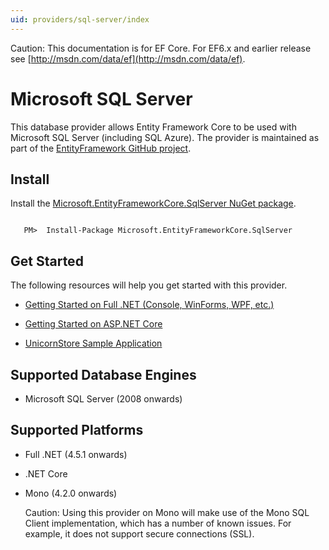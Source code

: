 ```yaml
---
uid: providers/sql-server/index
---
```

Caution: This documentation is for EF Core. For EF6.x and earlier release see [http://msdn.com/data/ef](http://msdn.com/data/ef).

  # Microsoft SQL Server

This database provider allows Entity Framework Core to be used with Microsoft SQL Server (including SQL Azure). The provider is maintained as part of the [EntityFramework GitHub project](https://github.com/aspnet/EntityFramework).

  ## Install

Install the [Microsoft.EntityFrameworkCore.SqlServer NuGet package](https://www.nuget.org/packages/Microsoft.EntityFrameworkCore.SqlServer/).

<!-- literal_block {"ids": [], "xml:space": "preserve", "classes": [], "dupnames": [], "linenos": false, "backrefs": [], "highlight_args": {}, "names": [], "language": "text"} -->

````text

   PM>  Install-Package Microsoft.EntityFrameworkCore.SqlServer
   ````

  ## Get Started

The following resources will help you get started with this provider.
   * [Getting Started on Full .NET (Console, WinForms, WPF, etc.)](../../platforms/full-dotnet/index.md)

   * [Getting Started on ASP.NET Core](../../platforms/aspnetcore/index.md)

   * [UnicornStore Sample Application](https://github.com/rowanmiller/UnicornStore/tree/master/UnicornStore)

  ## Supported Database Engines

   * Microsoft SQL Server (2008 onwards)

  ## Supported Platforms

   * Full .NET (4.5.1 onwards)

   * .NET Core

   * Mono (4.2.0 onwards)

      Caution: Using this provider on Mono will make use of the Mono SQL Client implementation, which has a number of known issues. For example, it does not support secure connections (SSL).
